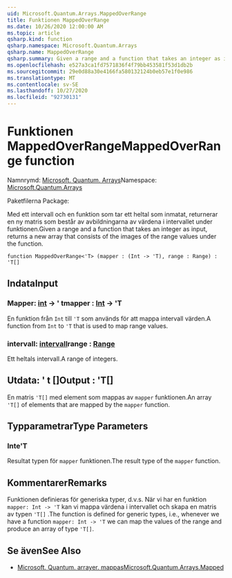 ```yaml
---
uid: Microsoft.Quantum.Arrays.MappedOverRange
title: Funktionen MappedOverRange
ms.date: 10/26/2020 12:00:00 AM
ms.topic: article
qsharp.kind: function
qsharp.namespace: Microsoft.Quantum.Arrays
qsharp.name: MappedOverRange
qsharp.summary: Given a range and a function that takes an integer as input, returns a new array that consists of the images of the range values under the function.
ms.openlocfilehash: e527a3ca1fd7571836f4f79bb453581f53d1db2b
ms.sourcegitcommit: 29e0d88a30e4166fa580132124b0eb57e1f0e986
ms.translationtype: MT
ms.contentlocale: sv-SE
ms.lasthandoff: 10/27/2020
ms.locfileid: "92730131"
---
```

# <a name="mappedoverrange-function"></a><span data-ttu-id="ee3ed-102">Funktionen MappedOverRange</span><span class="sxs-lookup"><span data-stu-id="ee3ed-102">MappedOverRange function</span></span>

<span data-ttu-id="ee3ed-103">Namnrymd: [Microsoft. Quantum. Arrays](xref:Microsoft.Quantum.Arrays)</span><span class="sxs-lookup"><span data-stu-id="ee3ed-103">Namespace: [Microsoft.Quantum.Arrays](xref:Microsoft.Quantum.Arrays)</span></span>

<span data-ttu-id="ee3ed-104">Paketfilerna [](https://nuget.org/packages/)</span><span class="sxs-lookup"><span data-stu-id="ee3ed-104">Package: [](https://nuget.org/packages/)</span></span>


<span data-ttu-id="ee3ed-105">Med ett intervall och en funktion som tar ett heltal som inmatat, returnerar en ny matris som består av avbildningarna av värdena i intervallet under funktionen.</span><span class="sxs-lookup"><span data-stu-id="ee3ed-105">Given a range and a function that takes an integer as input, returns a new array that consists of the images of the range values under the function.</span></span>

```qsharp
function MappedOverRange<'T> (mapper : (Int -> 'T), range : Range) : 'T[]
```


## <a name="input"></a><span data-ttu-id="ee3ed-106">Indata</span><span class="sxs-lookup"><span data-stu-id="ee3ed-106">Input</span></span>

### <a name="mapper--int---t"></a><span data-ttu-id="ee3ed-107">Mapper: [int](xref:microsoft.quantum.lang-ref.int) -> ' t</span><span class="sxs-lookup"><span data-stu-id="ee3ed-107">mapper : [Int](xref:microsoft.quantum.lang-ref.int) -> 'T</span></span>

<span data-ttu-id="ee3ed-108">En funktion från `Int` till `'T` som används för att mappa intervall värden.</span><span class="sxs-lookup"><span data-stu-id="ee3ed-108">A function from `Int` to `'T` that is used to map range values.</span></span>


### <a name="range--range"></a><span data-ttu-id="ee3ed-109">intervall: [intervall](xref:microsoft.quantum.lang-ref.range)</span><span class="sxs-lookup"><span data-stu-id="ee3ed-109">range : [Range](xref:microsoft.quantum.lang-ref.range)</span></span>

<span data-ttu-id="ee3ed-110">Ett heltals intervall.</span><span class="sxs-lookup"><span data-stu-id="ee3ed-110">A range of integers.</span></span>



## <a name="output--t"></a><span data-ttu-id="ee3ed-111">Utdata: ' t []</span><span class="sxs-lookup"><span data-stu-id="ee3ed-111">Output : 'T[]</span></span>

<span data-ttu-id="ee3ed-112">En matris `'T[]` med element som mappas av `mapper` funktionen.</span><span class="sxs-lookup"><span data-stu-id="ee3ed-112">An array `'T[]` of elements that are mapped by the `mapper` function.</span></span>

## <a name="type-parameters"></a><span data-ttu-id="ee3ed-113">Typparametrar</span><span class="sxs-lookup"><span data-stu-id="ee3ed-113">Type Parameters</span></span>

### <a name="t"></a><span data-ttu-id="ee3ed-114">Inte</span><span class="sxs-lookup"><span data-stu-id="ee3ed-114">'T</span></span>

<span data-ttu-id="ee3ed-115">Resultat typen för `mapper` funktionen.</span><span class="sxs-lookup"><span data-stu-id="ee3ed-115">The result type of the `mapper` function.</span></span>

## <a name="remarks"></a><span data-ttu-id="ee3ed-116">Kommentarer</span><span class="sxs-lookup"><span data-stu-id="ee3ed-116">Remarks</span></span>

<span data-ttu-id="ee3ed-117">Funktionen definieras för generiska typer, d.v.s. När vi har en funktion `mapper: Int -> 'T` kan vi mappa värdena i intervallet och skapa en matris av typen `'T[]` .</span><span class="sxs-lookup"><span data-stu-id="ee3ed-117">The function is defined for generic types, i.e., whenever we have a function `mapper: Int -> 'T` we can map the values of the range and produce an array of type `'T[]`.</span></span>

## <a name="see-also"></a><span data-ttu-id="ee3ed-118">Se även</span><span class="sxs-lookup"><span data-stu-id="ee3ed-118">See Also</span></span>

- [<span data-ttu-id="ee3ed-119">Microsoft. Quantum. arrayer. mappas</span><span class="sxs-lookup"><span data-stu-id="ee3ed-119">Microsoft.Quantum.Arrays.Mapped</span></span>](xref:Microsoft.Quantum.Arrays.Mapped)